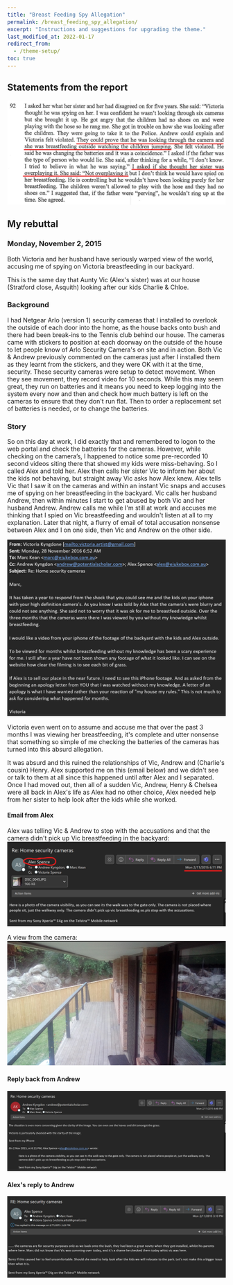 ```yaml
---
title: "Breast Feeding Spy Allegation"
permalink: /breast_feeding_spy_allegation/
excerpt: "Instructions and suggestions for upgrading the theme."
last_modified_at: 2022-01-17
redirect_from:
  - /theme-setup/
toc: true
---
```

## Statements from the report

![Breast Feeding Accusation 1](../blobs/breastfeedingspyallegation/report_breastfeeding1.png)

## My rebuttal
### Monday, November 2, 2015

Both Victoria and her husband have seriously warped view of the world, accusing me of spying on Victoria breastfeeding in our backyard.

This is the same day that Aunty Vic (Alex's sister) was at our house (Stratford close, Asquith) looking after our kids Charlie & Chloe. 

### Background

I had Netgear Arlo (version 1) security cameras that I installed to overlook the outside of each door into the home, as the house backs onto bush and there had been break-ins to the Tennis club behind our house. The cameras came with stickers to position at each doorway on the outside of the house to let people know of Arlo Security Camera's on site and in action. Both Vic & Andrew previously commented on the cameras just after I installed them as they learnt from the stickers, and they were OK with it at the time, security. These security cameras were setup to detect movement. When they see movement, they record video for 10 seconds. While this may seem great, they run on batteries and it means you need to keep logging into the system every now and then and check how much battery is left on the cameras to ensure that they don't run flat. Then to order a replacement set of batteries is needed, or to change the batteries.

### Story

So on this day at work, I did exactly that and remembered to logon to the web portal and check the batteries for the cameras. However, while checking on the camera’s, I happened to notice some pre-recorded 10 second videos siting there that showed my kids were miss-behaving. So I called Alex and told her. Alex then calls her sister Vic to inform her about the kids not behaving, but straight away Vic asks how Alex knew. Alex tells Vic that I saw it on the cameras and within an instant Vic snaps and accuses me of spying on her breastfeeding in the backyard. Vic calls her husband Andrew, then within minutes I start to get abused by both Vic and her husband Andrew. Andrew calls me while I'm still at work and accuses me thinking that I spied on Vic breastfeeding and wouldn't listen at all to my explanation. Later that night, a flurry of email of total accusation nonsense between Alex and I on one side, then Vic and Andrew on the other side. 

![Breast Feeding Accusation 1](../blobs/breastfeedingspyallegation/breastfeeding_accusation1.png)

Victoria even went on to assume and accuse me that over the past 3 months I was viewing her breastfeeding, it's complete and utter nonsense that something so simple of me checking the batteries of the cameras has turned into this absurd allegation.

It was absurd and this ruined the relationships of Vic, Andrew and (Charlie's cousin) Henry. Alex supported me on this (email below) and we didn't see or talk to them at all since this happened until after Alex and I separated. Once I had moved out, then all of a sudden Vic, Andrew, Henry & Chelsea were all back in Alex's life as Alex had no other choice, Alex needed help from her sister to help look after the kids while she worked. 

#### Email from Alex
Alex was telling Vic & Andrew to stop with the accusations and that the camera didn't pick up Vic breastfeeding in the backyard:
![](../blobs/breastfeedingspyallegation/breastfeeding_alex_email.png)

A view from the camera:
![](../blobs/breastfeedingspyallegation/breastfeeding_alex_email_photo.png)

#### Reply back from Andrew
![](../blobs/breastfeedingspyallegation/breastfeeding_alex_email4.png)

#### Alex's reply to Andrew
![](../blobs/breastfeedingspyallegation/breastfeeding_alex_email5.png)